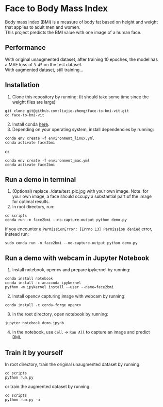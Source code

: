 # Face to Body Mass Index
Body mass index (BMI) is a measure of body fat based on height and weight that applies to adult men and women. 
<br>
This project predicts the BMI value with one image of a human face.

## Performance
With original unaugmented dataset, after training 10 epoches, the model has a MAE loss of ``3.45`` on the test dataset. <br>
With augmented dataset, still training...

## Installation
1. Clone this repository by running: (It should take some time since the weight files are large)
```
git clone git@github.com:liujie-zheng/face-to-bmi-vit.git
cd face-to-bmi-vit
```
2. Install conda [here](https://conda.io/projects/conda/en/latest/user-guide/install/index.html).
3. Depending on your operating system, install dependencies by running: 
```
conda env create -f environment_linux.yml
conda activate face2bmi
```
or
```
conda env create -f environment_mac.yml
conda activate face2bmi
```

## Run a demo in terminal
1. (Optional) replace ./data/test_pic.jpg with your own image. Note: for your own image, a face should occupy a substantial part of the image for optimal results.
2. In root directory, run:
```
cd scripts
conda run -n face2bmi --no-capture-output python demo.py
```
if you encounter a ``PermissionError: [Errno 13] Permission denied`` error, instead run:
```
sudo conda run -n face2bmi --no-capture-output python demo.py
```

## Run a demo with webcam in Jupyter Notebook
1. Install notebook, opencv and prepare ipykernel by running:
```
conda install notebook
conda install -c anaconda ipykernel
python -m ipykernel install --user --name=face2bmi
```
2. Install opencv capturing image with webcam by running:
```
conda install -c conda-forge opencv
```
3. In the root directory, open notebook by running:
```
jupyter notebook demo.ipynb
```
4. In the notebook, use ``Cell`` -> ``Run All`` to capture an image and predict BMI.


## Train it by yourself
In root directory, train the original unaugmented dataset by running:
```
cd scripts
python run.py
```
or train the augmented dataset by running:
```
cd scripts
python run.py -a
```
